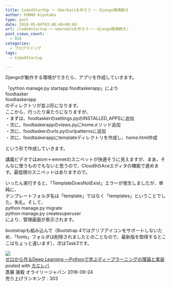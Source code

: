 ```yaml
---
title: Code4StartUp ～ UberEatsを作ろう ～ Django環境続き
author: KONNO Kiyotaka
type: post
date: 2018-05-04T03:48:48+00:00
url: /code4startup-～-ubereatsを作ろう-～-django環境続き/
post_views_count:
  - 916
categories:
  - プログラミング
tags:
  - Code4Startup

---
```

Djangoが動作する環境ができたら、アプリを作成していきます。

「python manage.py startapp foodtaskerapp」により  
foodtasker  
foodtaskerapp  
のディレクトリが並ぶ形になります。  
ここから、行ったり来たりになりますが、  
・まずは、foodtaskerのsettings.pyのINSTALLED_APPSに追加  
・次に、foodtaskerappのviews.pyにhomeメソッド追加  
・次に、foodtaskerのurls.pyのurlpatternsに追加  
・次に、foodtaskerappにtemplateディレクトリを作成し、home.html作成

という形で作成していきます。

講義ビデオではatom＋emmetのスニペットが快適そうに見えますが、まあ、そんなに使うものでもないと思うので、Cloud9のAceエディタの機能で進めます。最低限のスニペットはありますので。

いったん実行すると、「TemplateDoesNotExist」エラーが発生しましたが、単純に、  
テンプレートフォルダ名は「template」ではなく「templates」ということでした。失礼。そして、  
python manage.py migrate  
python manage.py createsuperuser  
により、管理画面が表示されます。

bootstrapも組み込んで（Bootstrap 4ではグリフアイコンをサポートしないため、「fonts」フォルダは削除されましたとのことなので、最新版を取得するとここはちょっと違います）、次はTask3です。



<div class="kaerebalink-box">
  <div class="kaerebalink-image">
    <a href="https://www.amazon.co.jp/exec/obidos/ASIN/4873117585/jqinglong-22/" target="_blank"><img style="border: currentcolor; border-image: none;" src="https://i1.wp.com/images-fe.ssl-images-amazon.com/images/I/512ru2i5gyL._SL160_.jpg?ssl=1" data-recalc-dims="1" /></a>
  </div>
  
  <div class="kaerebalink-info">
    <div class="kaerebalink-name">
      <a href="https://www.amazon.co.jp/exec/obidos/ASIN/4873117585/jqinglong-22/" target="_blank">ゼロから作るDeep Learning ―Pythonで学ぶディープラーニングの理論と実装</a>
    </div>
    <div class="kaerebalink-powered-date">
      posted with <a href="http://kaereba.com" target="_blank" rel="nofollow">カエレバ</a>
    </div>
    <div class="kaerebalink-detail">
      斎藤 康毅 オライリージャパン 2016-09-24
    </div>
    <div class="kaerebalink-rank">
      <div class="kaerebalink-salesranking" style="margin-bottom: 5px;">
        売り上げランキング : 303
      </div>
    </div>
  </div>
  
  <div class="kaerebalink-footer">
  </div>
  
  <div class="kaerebalink-footer" style="clear: left;">
  </div>
</div>